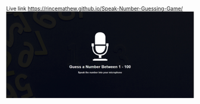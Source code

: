 Live link https://rincemathew.github.io/Speak-Number-Guessing-Game/
![alt text](https://github.com/rincemathew/Speak-Number-Guessing-Game/blob/master/screenshot.png)